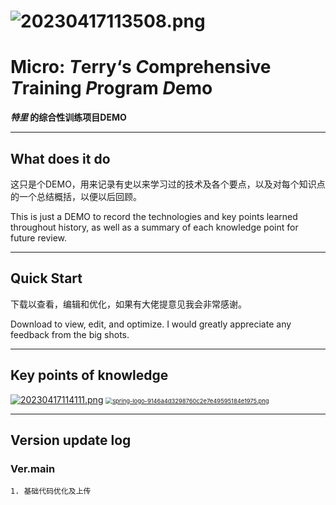 # ![20230417113508.png](https://s2.loli.net/2023/04/17/g2fQkne17ToY6H4.png)

# Micro:	*T*erry‘s *C*omprehensive *T*raining *P*rogram *D*emo

***特里* 的综合性训练项目DEMO**





---

## What does it do

这只是个DEMO，用来记录有史以来学习过的技术及各个要点，以及对每个知识点的一个总结概括，以便以后回顾。

This is just a DEMO to record the technologies and key points learned throughout history, as well as a summary of each knowledge point for future review.





---

## Quick Start

下载以查看，编辑和优化，如果有大佬提意见我会非常感谢。

Download to view, edit, and optimize. I would greatly appreciate any feedback from the big shots.





---

## Key points of knowledge



[![20230417114111.png](https://s2.loli.net/2023/04/17/qYQxlFVMPRo3phD.png)](https://nacos.io) [<img src="https://s2.loli.net/2023/04/17/gVTBXrd4SD3h89F.png" alt="spring-logo-9146a4d3298760c2e7e49595184e1975.png" style="zoom: 67%;" />](https://spring.io/)





---

## Version update log

### Ver.main

```
1. 基础代码优化及上传
```

